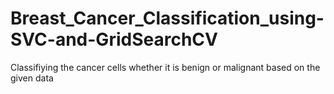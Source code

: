 # Breast_Cancer_Classification_using-SVC-and-GridSearchCV
Classifiying the cancer cells whether it is benign or malignant based on the given data
